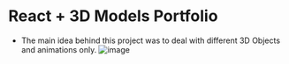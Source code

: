 # React + 3D Models Portfolio
- The main idea behind this project was to deal with different 3D Objects and animations only.
![image](https://github.com/LucasHrqc/portfolioModel/assets/108831421/9528d210-8d5b-4bc0-8414-b895ae167a56)
